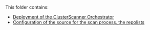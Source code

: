 This folder contains:

- [Deployment of the ClusterScanner Orchestrator](deployment.md)
- [Configuration of the source for the scan process, the repolists](repolist.md)
